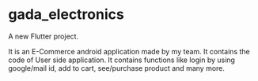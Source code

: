 # gada_electronics

A new Flutter project.

It is an E-Commerce android application made by my team. It contains the code of User side application.
It contains functions like login by using google/mail id, add to cart, see/purchase product and many more. 
